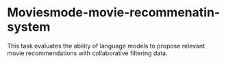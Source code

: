 # Moviesmode-movie-recommenatin-system
This task evaluates the ability of language models to propose relevant movie recommendations with collaborative filtering data.

